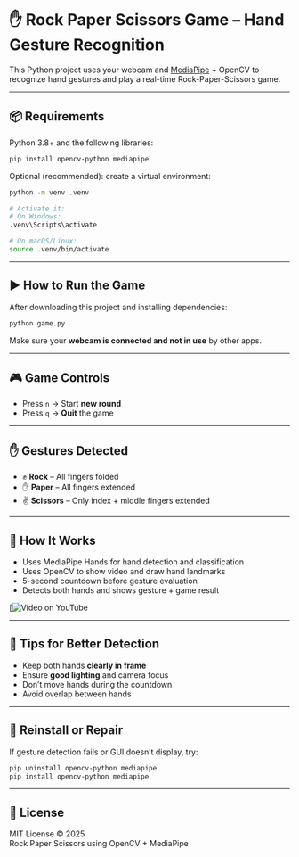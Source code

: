# ✋ Rock Paper Scissors Game – Hand Gesture Recognition

This Python project uses your webcam and [MediaPipe](https://google.github.io/mediapipe/) + OpenCV to recognize hand gestures and play a real-time Rock-Paper-Scissors game.

---

## 📦 Requirements

Python 3.8+ and the following libraries:

```bash
pip install opencv-python mediapipe
```

Optional (recommended): create a virtual environment:

```bash
python -m venv .venv

# Activate it:
# On Windows:
.venv\Scripts\activate

# On macOS/Linux:
source .venv/bin/activate
```

---

## ▶️ How to Run the Game

After downloading this project and installing dependencies:

```bash
python game.py
```

Make sure your **webcam is connected and not in use** by other apps.

---

## 🎮 Game Controls

- Press `n` → Start **new round**
- Press `q` → **Quit** the game

---

## ✋ Gestures Detected

- ✊ **Rock** – All fingers folded
- ✋ **Paper** – All fingers extended
- ✌️ **Scissors** – Only index + middle fingers extended

---

## 🧠 How It Works

- Uses MediaPipe Hands for hand detection and classification
- Uses OpenCV to show video and draw hand landmarks
- 5-second countdown before gesture evaluation
- Detects both hands and shows gesture + game result

[![Video on YouTube](https://www.youtube.com/watch?v=90BWIiX7B3s)

---

## 📸 Tips for Better Detection

- Keep both hands **clearly in frame**
- Ensure **good lighting** and camera focus
- Don’t move hands during the countdown
- Avoid overlap between hands

---

## 🔄 Reinstall or Repair

If gesture detection fails or GUI doesn’t display, try:

```bash
pip uninstall opencv-python mediapipe
pip install opencv-python mediapipe
```

---

## 📄 License

MIT License © 2025  
Rock Paper Scissors using OpenCV + MediaPipe
